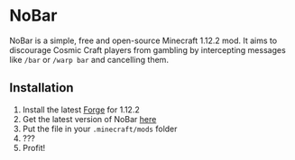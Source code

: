 # NoBar

NoBar is a simple, free and open-source Minecraft 1.12.2 mod. It aims to discourage Cosmic Craft players from gambling by intercepting messages like `/bar` or `/warp bar` and cancelling them.

## Installation
1. Install the latest [Forge](https://files.minecraftforge.net/net/minecraftforge/forge/index_1.12.2.html) for 1.12.2
2. Get the latest version of NoBar [here](https://github.com/aembur/no-bar/releases)
3. Put the file in your `.minecraft/mods` folder
4. ???
5. Profit!
